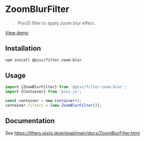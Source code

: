 # ZoomBlurFilter

> PixiJS filter to apply zoom blur effect.

[View demo](https://filters.pixijs.download/main/examples/index.html?enabled=ZoomBlurFilter)

## Installation

```bash
npm install @pixi/filter-zoom-blur
```

## Usage

```js
import {ZoomBlurFilter} from '@pixi/filter-zoom-blur';
import {Container} from 'pixi.js';

const container = new Container();
container.filters = [new ZoomBlurFilter()];
```

## Documentation

See https://filters.pixijs.download/main/docs/ZoomBlurFilter.html